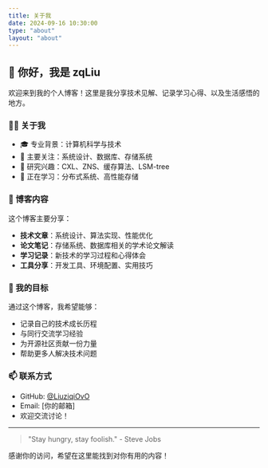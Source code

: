 ```yaml
---
title: 关于我
date: 2024-09-16 10:30:00
type: "about"
layout: "about"
---
```


## 👋 你好，我是 zqLiu

欢迎来到我的个人博客！这里是我分享技术见解、记录学习心得、以及生活感悟的地方。

### 🧑‍💻 关于我

- 🎓 专业背景：计算机科学与技术
- 💼 主要关注：系统设计、数据库、存储系统
- 🔬 研究兴趣：CXL、ZNS、缓存算法、LSM-tree
- 🌱 正在学习：分布式系统、高性能存储

### 📝 博客内容

这个博客主要分享：

- **技术文章**：系统设计、算法实现、性能优化
- **论文笔记**：存储系统、数据库相关的学术论文解读
- **学习记录**：新技术的学习过程和心得体会
- **工具分享**：开发工具、环境配置、实用技巧

### 🎯 我的目标

通过这个博客，我希望能够：
- 记录自己的技术成长历程
- 与同行交流学习经验
- 为开源社区贡献一份力量
- 帮助更多人解决技术问题

### 📫 联系方式

- GitHub: [@LiuziqiOvO](https://github.com/LiuziqiOvO)
- Email: [你的邮箱]
- 欢迎交流讨论！

---

> "Stay hungry, stay foolish." - Steve Jobs

感谢你的访问，希望在这里能找到对你有用的内容！ 